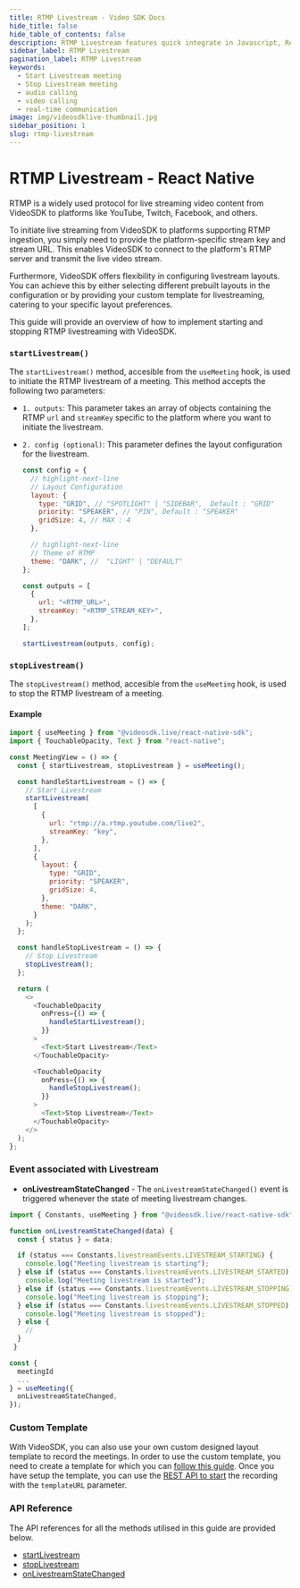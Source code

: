 ```yaml
---
title: RTMP Livestream - Video SDK Docs
hide_title: false
hide_table_of_contents: false
description: RTMP Livestream features quick integrate in Javascript, React JS, Android, IOS, React Native, Flutter with Video SDK to add live video & audio conferencing to your applications.
sidebar_label: RTMP Livestream
pagination_label: RTMP Livestream
keywords:
  - Start Livestream meeting
  - Stop Livestream meeting
  - audio calling
  - video calling 
  - real-time communication
image: img/videosdklive-thumbnail.jpg
sidebar_position: 1 
slug: rtmp-livestream
---
```


# RTMP Livestream - React Native

RTMP is a widely used protocol for live streaming video content from VideoSDK to platforms like YouTube, Twitch, Facebook, and others.

To initiate live streaming from VideoSDK to platforms supporting RTMP ingestion, you simply need to provide the platform-specific stream key and stream URL. This enables VideoSDK to connect to the platform's RTMP server and transmit the live video stream.

Furthermore, VideoSDK offers flexibility in configuring livestream layouts. You can achieve this by either selecting different prebuilt layouts in the configuration or by providing your custom template for livestreaming, catering to your specific layout preferences.

This guide will provide an overview of how to implement starting and stopping RTMP livestreaming with VideoSDK.

### `startLivestream()`

The `startLivestream()` method, accesible from the `useMeeting` hook, is used to initiate the RTMP livestream of a meeting. This method accepts the following two parameters:

- `1. outputs`: This parameter takes an array of objects containing the RTMP `url` and `streamKey` specific to the platform where you want to initiate the livestream.

- `2. config (optional)`: This parameter defines the layout configuration for the livestream.

  ```js
  const config = {
    // highlight-next-line
    // Layout Configuration
    layout: {
      type: "GRID", // "SPOTLIGHT" | "SIDEBAR",  Default : "GRID"
      priority: "SPEAKER", // "PIN", Default : "SPEAKER"
      gridSize: 4, // MAX : 4
    },

    // highlight-next-line
    // Theme of RTMP
    theme: "DARK", //  "LIGHT" | "DEFAULT"
  };

  const outputs = [
    {
      url: "<RTMP_URL>",
      streamKey: "<RTMP_STREAM_KEY>",
    },
  ];

  startLivestream(outputs, config);
  ```

### `stopLivestream()`

The `stopLivestream()` method, accesible from the `useMeeting` hook, is used to stop the RTMP livestream of a meeting.

#### Example

```js
import { useMeeting } from "@videosdk.live/react-native-sdk";
import { TouchableOpacity, Text } from "react-native";

const MeetingView = () => {
  const { startLivestream, stopLivestream } = useMeeting();

  const handleStartLivestream = () => {
    // Start Livestream
    startLivestream(
      [
        {
          url: "rtmp://a.rtmp.youtube.com/live2",
          streamKey: "key",
        },
      ],
      {
        layout: {
          type: "GRID",
          priority: "SPEAKER",
          gridSize: 4,
        },
        theme: "DARK",
      }
    );
  };

  const handleStopLivestream = () => {
    // Stop Livestream
    stopLivestream();
  };

  return (
    <>
      <TouchableOpacity
        onPress={() => {
          handleStartLivestream();
        }}
      >
        <Text>Start Livestream</Text>
      </TouchableOpacity>

      <TouchableOpacity
        onPress={() => {
          handleStopLivestream();
        }}
      >
        <Text>Stop Livestream</Text>
      </TouchableOpacity>
    </>
  );
};
```

### Event associated with Livestream

- **onLivestreamStateChanged** - The `onLivestreamStateChanged()` event is triggered whenever the state of meeting livestream changes.

```js
import { Constants, useMeeting } from "@videosdk.live/react-native-sdk";

function onLivestreamStateChanged(data) {
  const { status } = data;

  if (status === Constants.livestreamEvents.LIVESTREAM_STARTING) {
    console.log("Meeting livestream is starting");
  } else if (status === Constants.livestreamEvents.LIVESTREAM_STARTED) {
    console.log("Meeting livestream is started");
  } else if (status === Constants.livestreamEvents.LIVESTREAM_STOPPING) {
    console.log("Meeting livestream is stopping");
  } else if (status === Constants.livestreamEvents.LIVESTREAM_STOPPED) {
    console.log("Meeting livestream is stopped");
  } else {
    //
  }
 }

const {
  meetingId
  ...
} = useMeeting({
  onLivestreamStateChanged,
});
```

### Custom Template

With VideoSDK, you can also use your own custom designed layout template to record the meetings. In order to use the custom template, you need to create a template for which you can [follow this guide](/react/guide/interactive-live-streaming/custom-template). Once you have setup the template, you can use the [REST API to start](/api-reference/realtime-communication/start-recording) the recording with the `templateURL` parameter.

### API Reference

The API references for all the methods utilised in this guide are provided below.

- [startLivestream](/react-native/api/sdk-reference/use-meeting/methods#startlivestream)
- [stopLivestream](/react-native/api/sdk-reference/use-meeting/methods#stoplivestream)
- [onLivestreamStateChanged](/react-native/api/sdk-reference/use-meeting/events#onlivestreamstatechanged)
